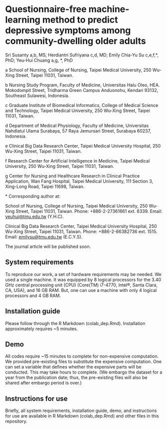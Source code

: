 # Questionnaire-free machine-learning method to predict depressive symptoms among community-dwelling older adults

Sri Susanty a,b, MS; Herdiantri Sufriyana c,d, MD; 
Emily Chia-Yu Su c,e,f,\*, PhD; Yeu-Hui Chuang a,g, \*, PhD

a School of Nursing, College of Nursing, Taipei Medical University, 250 Wu-Xing 
Street, Taipei 11031, Taiwan.

b Nursing Study Program, Faculty of Medicine, Universitas Halu Oleo, HEA. 
Mokodompit Street, Tridharma Green Campus Anduonohu, Kendari 93132, Southeast 
Sulawesi, Indonesia.

c Graduate Institute of Biomedical Informatics, College of Medical Science and 
Technology, Taipei Medical University, 250 Wu-Xing Street, Taipei 11031, Taiwan.

d Department of Medical Physiology, Faculty of Medicine, Universitas Nahdlatul 
Ulama Surabaya, 57 Raya Jemursari Street, Surabaya 60237, Indonesia.

e Clinical Big Data Research Center, Taipei Medical University Hospital, 250 
Wu-Xing Street, Taipei 11031, Taiwan.

f Research Center for Artificial Intelligence in Medicine, Taipei Medical 
University, 250 Wu-Xing Street, Taipei 11031, Taiwan.

g Center for Nursing and Healthcare Research in Clinical Practice Application, 
Wan Fang Hospital, Taipei Medical University, 111 Section 3, Xing-Long Road, 
Taipei 11698, Taiwan.

\* Corresponding author at:

School of Nursing, College of Nursing, Taipei Medical University, 250 Wu-Xing 
Street, Taipei 11031, Taiwan. Phone: +886-2-27361661 ext. 6339. Email: 
yeuhui@tmu.edu.tw (Y.H.C).

Clinical Big Data Research Center, Taipei Medical University Hospital, 250 
Wu-Xing Street, Taipei 11031, Taiwan. Phone: +886-2-66382736 ext. 1515. Email: 
emilysu@tmu.edu.tw (E.C.Y.S).

The journal article will be published soon.

## System requirements

To reproduce our work, a set of hardware requirements may be needed. We used a 
single machine. It was equipped by 8 logical processors for the 3.40 GHz 
central processing unit (CPU) (Core(TM) i7-4770, Intel®, Santa Clara, CA, USA), 
and 16 GB RAM. But, one can use a machine with only 4 logical processors and 
4 GB RAM.

## Installation guide

Please follow through the R Markdown (colab_dep.Rmd). Installation 
approximately requires ~5 minutes.


## Demo

All codes require ~15 minutes to complete for non-expensive computation. We 
provided pre-existing files to substitute the expensive computation. One can 
set a variable that defines whether the expensive parts will be conducted. This 
may take hours to complete. (We embargo the dataset for a year from the 
publication date; thus, the pre-existing files will also be shared after 
embargo period is over.)


## Instructions for use

Briefly, all system requirements, installation guide, demo, and instructions 
for use are available in R Markdown (colab_dep.Rmd) and other files in this 
repository.


